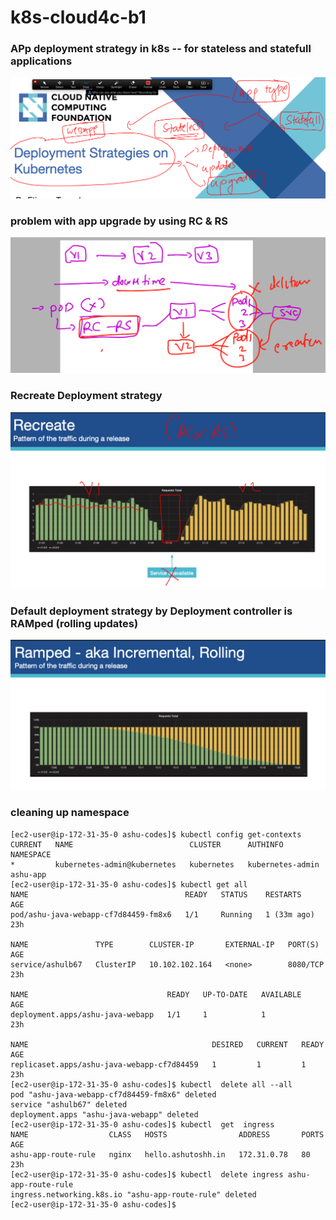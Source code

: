 # k8s-cloud4c-b1

### APp deployment strategy in k8s -- for stateless and statefull applications 

<img src="state.png">

### problem with app upgrade by using RC & RS 

<img src="rcrs.png">

### Recreate Deployment strategy 

<img src="recreate.png">

### Default deployment strategy by Deployment controller is RAMped (rolling updates)

<img src="ramped.png">

### cleaning up namespace

```
[ec2-user@ip-172-31-35-0 ashu-codes]$ kubectl config get-contexts 
CURRENT   NAME                          CLUSTER      AUTHINFO           NAMESPACE
*         kubernetes-admin@kubernetes   kubernetes   kubernetes-admin   ashu-app
[ec2-user@ip-172-31-35-0 ashu-codes]$ kubectl get all
NAME                                   READY   STATUS    RESTARTS      AGE
pod/ashu-java-webapp-cf7d84459-fm8x6   1/1     Running   1 (33m ago)   23h

NAME               TYPE        CLUSTER-IP       EXTERNAL-IP   PORT(S)    AGE
service/ashulb67   ClusterIP   10.102.102.164   <none>        8080/TCP   23h

NAME                               READY   UP-TO-DATE   AVAILABLE   AGE
deployment.apps/ashu-java-webapp   1/1     1            1           23h

NAME                                         DESIRED   CURRENT   READY   AGE
replicaset.apps/ashu-java-webapp-cf7d84459   1         1         1       23h
[ec2-user@ip-172-31-35-0 ashu-codes]$ kubectl  delete all --all
pod "ashu-java-webapp-cf7d84459-fm8x6" deleted
service "ashulb67" deleted
deployment.apps "ashu-java-webapp" deleted
[ec2-user@ip-172-31-35-0 ashu-codes]$ kubectl  get  ingress
NAME                  CLASS   HOSTS                ADDRESS       PORTS   AGE
ashu-app-route-rule   nginx   hello.ashutoshh.in   172.31.0.78   80      23h
[ec2-user@ip-172-31-35-0 ashu-codes]$ kubectl  delete ingress ashu-app-route-rule
ingress.networking.k8s.io "ashu-app-route-rule" deleted
[ec2-user@ip-172-31-35-0 ashu-codes]$ 
```



